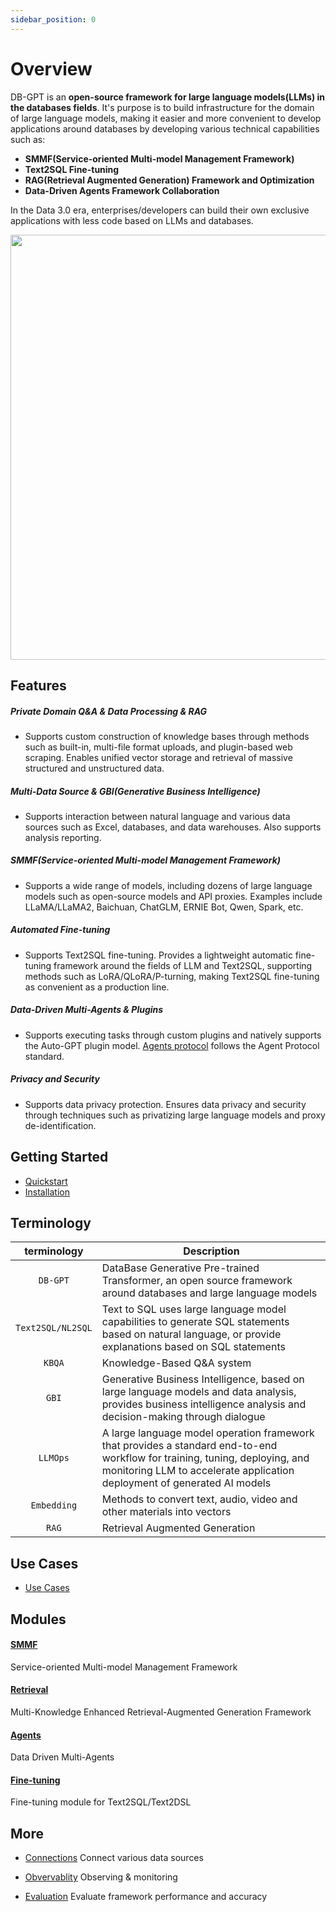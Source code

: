 ```yaml
---
sidebar_position: 0
---
```


# Overview
DB-GPT is an **open-source framework for large language models(LLMs) in the databases fields**. It's purpose is to build infrastructure for the domain of large language models, making it easier and more convenient to develop applications around databases by developing various technical capabilities such as:

-  **SMMF(Service-oriented Multi-model Management Framework)**
-  **Text2SQL Fine-tuning**
-  **RAG(Retrieval Augmented Generation) Framework and Optimization**
-  **Data-Driven Agents Framework Collaboration**

In the Data 3.0 era, enterprises/developers can build their own exclusive applications with less code based on LLMs and databases.

<p align="left">
  <img src={'/img/dbgpt.png'} width="680px" />
</p>


## Features

##### Private Domain Q&A & Data Processing & RAG
- Supports custom construction of knowledge bases through methods such as built-in, multi-file format uploads, and plugin-based web scraping. Enables unified vector storage and retrieval of massive structured and unstructured data.

##### Multi-Data Source & GBI(Generative Business Intelligence)
- Supports interaction between natural language and various data sources such as Excel, databases, and data warehouses. Also supports analysis reporting. 

##### SMMF(Service-oriented Multi-model Management Framework)
- Supports a wide range of models, including dozens of large language models such as open-source models and API proxies. Examples include LLaMA/LLaMA2, Baichuan, ChatGLM, ERNIE Bot, Qwen, Spark, etc.

##### Automated Fine-tuning
- Supports Text2SQL fine-tuning. Provides a lightweight automatic fine-tuning framework around the fields of LLM and Text2SQL, supporting methods such as LoRA/QLoRA/P-turning, making Text2SQL fine-tuning as convenient as a production line.
##### Data-Driven Multi-Agents & Plugins
- Supports executing tasks through custom plugins and natively supports the Auto-GPT plugin model. [Agents protocol](https://agentprotocol.ai/) follows the Agent Protocol standard.

##### Privacy and Security
- Supports data privacy protection. Ensures data privacy and security through techniques such as privatizing large language models and proxy de-identification.

## Getting Started

 - [Quickstart](/docs/quickstart)
 - [Installation](/docs/installation)


## Terminology

| terminology          | Description                                                   |
|----------------------|---------------------------------------------------------------|
| <center> `DB-GPT`       </center>| DataBase Generative Pre-trained Transformer, an open source framework around databases and large language models |
| <center> `Text2SQL/NL2SQL`  </center>  | Text to SQL uses large language model capabilities to generate SQL statements based on natural language, or provide explanations based on SQL statements |
| <center>`KBQA`   </center>  | Knowledge-Based Q&A system |
| <center>`GBI`            </center>  | Generative Business Intelligence, based on large language models and data analysis, provides business intelligence analysis and decision-making through dialogue |
| <center>`LLMOps`   </center>  | A large language model operation framework that provides a standard end-to-end workflow for training, tuning, deploying, and monitoring LLM to accelerate application deployment of generated AI models |
|<center> `Embedding`  </center>   | Methods to convert text, audio, video and other materials into vectors |
|<center> `RAG`   </center>| Retrieval Augmented Generation |

## Use Cases

- [Use Cases](/docs/use_cases)

## Modules

#### [SMMF](/docs/modules/smmf)
Service-oriented Multi-model Management Framework 

#### [Retrieval](/docs/modules/rag)
Multi-Knowledge Enhanced Retrieval-Augmented Generation Framework

#### [Agents](/docs/modules/agent)
Data Driven Multi-Agents

#### [Fine-tuning](/docs/modules/fine_tuning)
Fine-tuning module for Text2SQL/Text2DSL


## More

- [Connections](/docs/modules/connections) 
Connect various data sources

- [Obvervablity](/docs/operation/advanced_tutorial/debugging)
Observing & monitoring

- [Evaluation](/docs/modules/eval)
Evaluate framework performance and accuracy